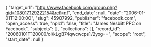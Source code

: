 {
  "target_url": "http://www.facebook.com/group.php?gid=108017129222154&ref=nf", 
  "end_date": null, 
  "date": "2006-01-01T12:00:00", 
  "slug": 45907992, 
  "publisher": "facebook.com", 
  "open_access": true, 
  "npld": false, 
  "title": "James Nesbitt PPC on Facebook", 
  "subjects": [], 
  "collections": [], 
  "record_id": "20060101T120000/oI/kLgB74qwcwcps1/2yxg==", 
  "scope": "root", 
  "start_date": null
}

